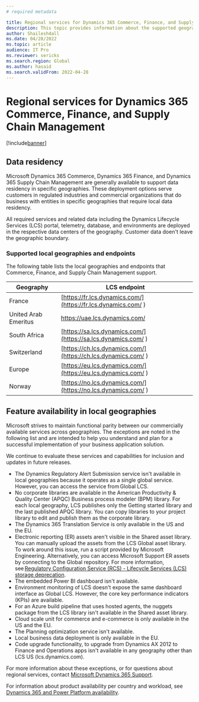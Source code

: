 ```yaml
---
# required metadata

title: Regional services for Dynamics 365 Commerce, Finance, and Supply Chain Management
description: This topic provides information about the supported geographies and endpoints.
author: Shailesh4all
ms.date: 04/28/2022
ms.topic: article
audience: IT Pro
ms.reviewer: sericks
ms.search.region: Global
ms.author: hasaid
ms.search.validFrom: 2022-04-28
---
```


# Regional services for Dynamics 365 Commerce, Finance, and Supply Chain Management

[!include[banner](../includes/banner.md)]

## Data residency  

Microsoft Dynamics 365 Commerce, Dynamics 365 Finance, and Dynamics 365 Supply Chain Management are generally available to support data residency in specific geographies. These deployment options serve customers in regulated industries and commercial organizations that do business with entities in specific geographies that require local data residency. 

All required services and related data including the Dynamics Lifecycle Services (LCS) portal, telemetry, database, and environments are deployed in the respective data centers of the geography. Customer data doen't leave the geographic boundary. 

### Supported local geographies and endpoints
The following table lists the local geographies and endpoints that Commerce, Finance, and Supply Chain Management support. 
 
  |  Geography | LCS endpoint |
  |------------|--------------|
  | France     | [https://fr.lcs.dynamics.com/](https://fr.lcs.dynamics.com/  ) |
  | United Arab Emeritus | [https://uae.lcs.dynamics.com/  ](https://uae.lcs.dynamics.com/  ) |
  | South Africa | [https://sa.lcs.dynamics.com/](https://sa.lcs.dynamics.com/  ) |
  | Switzerland  | [https://ch.lcs.dynamics.com/](https://ch.lcs.dynamics.com/  ) |
  | Europe     | [https://eu.lcs.dynamics.com/](https://eu.lcs.dynamics.com/  ) |
  | Norway    | [https://no.lcs.dynamics.com/](https://no.lcs.dynamics.com/  ) |

## Feature availability in local geographies

Microsoft strives to maintain functional parity between our commercially available services across geographies. The exceptions are noted in the following list and are intended to help you understand and plan for a successful implementation of your business application solution.  

We continue to evaluate these services and capabilities for inclusion and updates in future releases. 

  - The Dynamics Regulatory Alert Submission service isn't available in local geographies because it operates as a single global service. However, you can access the service from Global LCS. 
  - No corporate libraries are available in the American Productivity & Quality Center (APQC) Business process modeler (BPM) library. For each local geography, LCS publishes only the Getting started library and the last published APQC library. You can copy libraries to your project library to edit and publish them as the corporate library. 
  - The Dynamics 365 Translation Service is only available in the US and the EU. 
  - Electronic reporting (ER) assets aren't visible in the Shared asset library. You can manually upload the assets from the LCS Global asset library. To work around this issue, run a script provided by Microsoft Engineering. Alternatively, you can access Microsoft Support ER assets by connecting to the Global repository. For more information, see [Regulatory Configuration Service (RCS) - Lifecycle Services (LCS) storage deprecation](../../finance/localizations/rcs-lcs-repo-dep-faq.md). 
  - The embedded Power BI dashboard isn't available. 
  - Environment monitoring of LCS doesn't expose the same dashboard interface as Global LCS. However, the core key performance indicators (KPIs) are available. 
  - For an Azure build pipeline that uses hosted agents, the nuggets package from the LCS library isn't available in the Shared asset library. 
  - Cloud scale unit for commerce and e-commerce is only available in the US and the EU. 
  - The Planning optimization service isn't available. 
  - Local business data deployment is only available in the EU. 
  - Code upgrade functionality, to upgrade from Dynamics AX 2012 to Finance and Operations apps isn't available in any geography other than LCS US (lcs.dynamics.com). 

For more information about these exceptions, or for questions about regional services, contact [Microsoft Dynamics 365 Support](https://dynamics.microsoft.com/en-us/support/).

For information about product availability per country and workload, see [Dynamics 365 and Power Platform availability](https://dynamics.microsoft.com/en-us/availability-reports/).
